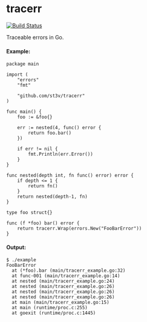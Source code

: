 tracerr
=======

[![Build Status](https://travis-ci.org/st3v/tracerr.svg?branch=master)](https://travis-ci.org/st3v/tracerr)

Traceable errors in Go.

#### Example:

```
package main

import (
	"errors"
	"fmt"

	"github.com/st3v/tracerr"
)

func main() {
	foo := &foo{}

	err := nested(4, func() error {
		return foo.bar()
	})

	if err != nil {
		fmt.Println(err.Error())
	}
}

func nested(depth int, fn func() error) error {
	if depth <= 1 {
		return fn()
	}
	return nested(depth-1, fn)
}

type foo struct{}

func (f *foo) bar() error {
	return tracerr.Wrap(errors.New("FooBarError"))
}
```

#### Output:

```
$ ./example
FooBarError
  at (*foo).bar (main/tracerr_example.go:32)
  at func·001 (main/tracerr_example.go:14)
  at nested (main/tracerr_example.go:24)
  at nested (main/tracerr_example.go:26)
  at nested (main/tracerr_example.go:26)
  at nested (main/tracerr_example.go:26)
  at main (main/tracerr_example.go:15)
  at main (runtime/proc.c:255)
  at goexit (runtime/proc.c:1445)
```

